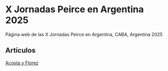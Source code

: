 # X Jornadas Peirce en Argentina 2025

Página web de las X Jornadas Peirce en Argentina, CABA, Argentina 2025

## Artículos

[Acosta y Florez](/articulos/acosta-florez.html)

